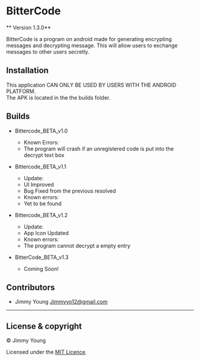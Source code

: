 # BitterCode

** Version 1.3.0**

BitterCode is a program on android made for generating encrypting messages and decrypting message. This will allow users to exchange messages to other users secretly.

## Installation

This application CAN ONLY BE USED BY USERS WITH THE ANDROID PLATFORM.<br />
The APK is located in the the builds folder.

## Builds

- Bittercode_BETA_v1.0
	- Known Errors:
	- The program will crash if an unregistered code is put into the decrypt text box

- Bittercode_BETA_v1.1
	- Update:
	- UI Improved
	- Bug Fixed from the previous resolved
	- Known errors:
	- Yet to be found

- Bittercode_BETA_v1.2
	- Update:
	- App Icon Updated
	- Known errors:
	- The program cannot decrypt a empty entry

- BitterCode_BETA_v1.3
	- Coming Soon! 


## Contributors 

 - Jimmy Young <Jimmyyo12@gmail.com>
---

## License & copyright

© Jimmy Young

Licensed under the [MIT Licence](LICENSE).